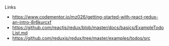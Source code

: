 Links
* https://www.codementor.io/mz026/getting-started-with-react-redux-an-intro-8r6kurcxf
* https://github.com/reactjs/redux/blob/master/docs/basics/ExampleTodoList.md
* https://github.com/reduxjs/redux/tree/master/examples/todos/src
